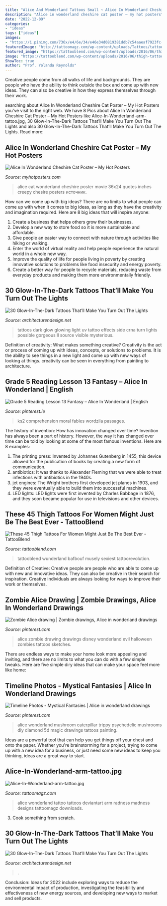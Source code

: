 ```yaml
---
title: "Alice And Wonderland Tattoos Small ~ Alice In Wonderland Cheshire Cat Poster – My Hot Posters"
description: "Alice in wonderland cheshire cat poster – my hot posters"
date: "2022-12-09"
categories:
- "ideas"
tags: ["ideas"]
images:
- "https://i.pinimg.com/736x/e4/6e/34/e46e34d0819381ddb7c54aaeaf7923fc--grade--reading-alice-in-wonderland-.jpg"
featuredImage: "http://tattoomagz.com/wp-content/uploads/Tattoos/tattoo/Alice-In-Wonderland-arm-tattoo.jpg"
featured_image: "https://tattooblend.com/wp-content/uploads/2016/06/thigh-tattoo-design-34.jpg"
image: "https://tattooblend.com/wp-content/uploads/2016/06/thigh-tattoo-design-34.jpg"
ShowToc: true
author: "Prof. Yolanda Reynolds"
---
```



Creative people come from all walks of life and backgrounds. They are people who have the ability to think outside the box and come up with new ideas. They can also be creative in how they express themselves through their work.

	

		
searching about Alice In Wonderland Cheshire Cat Poster – My Hot Posters you've visit to the right web. We have 8 Pics about Alice In Wonderland Cheshire Cat Poster – My Hot Posters like Alice-In-Wonderland-arm-tattoo.jpg, 30 Glow-In-The-Dark Tattoos That’ll Make You Turn Out The Lights and also 30 Glow-In-The-Dark Tattoos That’ll Make You Turn Out The Lights. Read more:
		
    
## Alice In Wonderland Cheshire Cat Poster – My Hot Posters

<img loading=lazy src="https://cdn.shopify.com/s/files/1/0747/3829/products/mC0130_1024x1024.jpeg?v=1485013699" onerror="this.onerror=null;this.src='https://tse2.mm.bing.net/th?id=OIP.BbWgHbgStzoTd5rAdw4dBQHaE8&amp;pid=15.1';" alt="Alice In Wonderland Cheshire Cat Poster – My Hot Posters">

_Source: myhotposters.com_

>alice cat wonderland cheshire poster movie 36x24 quotes inches creepy chesire posters источник. 

	

How can we come up with big ideas?
There are no limits to what people can come up with when it comes to big ideas, as long as they have the creativity and imagination required. Here are 8 big ideas that will inspire anyone:
1. Create a business that helps others grow their businesses. 
2. Develop a new way to store food so it is more sustainable and affordable. 
3. Give people an easier way to connect with nature through activities like hiking or walking. 
4. Enter the world of virtual reality and help people experience the natural world in a whole new way. 
5. Improve the quality of life for people living in poverty by creating innovative solutions to problems like food insecurity and energy poverty. 
6. Create a better way for people to recycle materials, reducing waste from everyday products and making them more environmentally friendly. 

    
## 30 Glow-In-The-Dark Tattoos That’ll Make You Turn Out The Lights

<img loading=lazy src="https://cdn.architecturendesign.net/wp-content/uploads/2016/02/AD-Glow-In-The-Dark-Tattoos-07.jpg" onerror="this.onerror=null;this.src='https://tse2.mm.bing.net/th?id=OIP.Kd3aOPTa-mwHHc0fH8Ri6AHaHa&amp;pid=15.1';" alt="30 Glow-In-The-Dark Tattoos That’ll Make You Turn Out The Lights">

_Source: architecturendesign.net_

>tattoos dark glow glowing light uv tattoo effects side crna turn lights possible gorgeous ll source visible mysterious. 

	

Definition of creativity: What makes something creative?
Creativity is the act or process of coming up with ideas, concepts, or solutions to problems. It is the ability to see things in a new light and come up with new ways of looking at things. creativity can be seen in everything from painting to architecture.

    
## Grade 5 Reading Lesson 13 Fantasy – Alice In Wonderland | English

<img loading=lazy src="https://i.pinimg.com/736x/e4/6e/34/e46e34d0819381ddb7c54aaeaf7923fc--grade--reading-alice-in-wonderland-.jpg" onerror="this.onerror=null;this.src='https://tse4.mm.bing.net/th?id=OIP.h_qwZInZz5a2lQSLw-RinAHaKu&amp;pid=15.1';" alt="Grade 5 Reading Lesson 13 Fantasy – Alice In Wonderland | English">

_Source: pinterest.ie_

>ks2 comprehension moral fables wordzila passages. 

	

The history of invention: How has innovation changed over time?
Invention has always been a part of history. However, the way it has changed over time can be told by looking at some of the most famous inventions. Here are 8 examples:
1. The printing press: Invented by Johannes Gutenberg in 1455, this device allowed for the publication of books by creating a new form of communication.
2. antibiotics: It was thanks to Alexander Fleming that we were able to treat infections with antibiotics in the 1940s.
3. jet engines: The Wright brothers first developed jet planes in 1903, and they were eventually able to build them into successful machines.
4. LED lights: LED lights were first invented by Charles Babbage in 1876, and they soon became popular for use in televisions and other devices.

    
## These 45 Thigh Tattoos For Women Might Just Be The Best Ever - TattooBlend

<img loading=lazy src="https://tattooblend.com/wp-content/uploads/2016/06/thigh-tattoo-design-34.jpg" onerror="this.onerror=null;this.src='https://tse1.mm.bing.net/th?id=OIP.-0qMsiW2eSLpvQNu4T4JHwAAAA&amp;pid=15.1';" alt="These 45 Thigh Tattoos For Women Might Just Be The Best Ever - TattooBlend">

_Source: tattooblend.com_

>tattooblend wunderland bafbouf musely sexiest tattoorevolution. 

	

Definition of Creative:
Creative people are people who are able to come up with new and innovative ideas. They can also be creative in their search for inspiration. Creative individuals are always looking for ways to improve their work or themselves.

    
## Zombie Alice Drawing | Zombie Drawings, Alice In Wonderland Drawings

<img loading=lazy src="https://i.pinimg.com/736x/e6/83/8e/e6838e68b4c9ac9199b9d55551c8b7d9--zombie-drawings-drawing-ideas.jpg" onerror="this.onerror=null;this.src='https://tse3.mm.bing.net/th?id=OIP.57yahnAnpTcGSS8dInTFOAAAAA&amp;pid=15.1';" alt="Zombie Alice drawing | Zombie drawings, Alice in wonderland drawings">

_Source: pinterest.com_

>alice zombie drawing drawings disney wonderland evil halloween zombies tattoos sketches. 

	

There are endless ways to make your home look more appealing and inviting, and there are no limits to what you can do with a few simple tweaks. Here are five simple diry ideas that can make your space feel more like home:

    
## Timeline Photos - Mystical Fantasies | Alice In Wonderland Drawings

<img loading=lazy src="https://i.pinimg.com/736x/87/8e/84/878e8460f875979fcf118886eb4a715f--alice-in-wonderland-mushroom-mushrooms.jpg" onerror="this.onerror=null;this.src='https://tse1.mm.bing.net/th?id=OIP.RpuEAjmS49KV8lrLpYyHxQHaLs&amp;pid=15.1';" alt="Timeline Photos - Mystical Fantasies | Alice in wonderland drawings">

_Source: pinterest.com_

>alice wonderland mushroom caterpillar trippy psychedelic mushrooms diy diamond 5d magic drawings tattoos painting. 

	

Ideas are a powerful tool that can help you get things off your chest and onto the paper. Whether you're brainstorming for a project, trying to come up with a new idea for a business, or just need some new ideas to keep you thinking, ideas are a great way to start.

    
## Alice-In-Wonderland-arm-tattoo.jpg

<img loading=lazy src="http://tattoomagz.com/wp-content/uploads/Tattoos/tattoo/Alice-In-Wonderland-arm-tattoo.jpg" onerror="this.onerror=null;this.src='https://tse2.mm.bing.net/th?id=OIP.274wU1bWDnRuACIMzdY-eAHaJ4&amp;pid=15.1';" alt="Alice-In-Wonderland-arm-tattoo.jpg">

_Source: tattoomagz.com_

>alice wonderland tattoo tattoos deviantart arm radness madness designs tattoomagz downloads. 

	

3. Cook something from scratch.

    
## 30 Glow-In-The-Dark Tattoos That’ll Make You Turn Out The Lights

<img loading=lazy src="https://cdn.architecturendesign.net/wp-content/uploads/2016/02/AD-Glow-In-The-Dark-Tattoos-17.jpg" onerror="this.onerror=null;this.src='https://tse2.mm.bing.net/th?id=OIP.DzuZ69yGMtns2RK4OBqPNQHaE8&amp;pid=15.1';" alt="30 Glow-In-The-Dark Tattoos That’ll Make You Turn Out The Lights">

_Source: architecturendesign.net_

>. 

	

Conclusion:
Ideas for 2022 include exploring ways to reduce the environmental impact of production, investigating the feasibility and effectiveness of new energy sources, and developing new ways to market and sell products.

